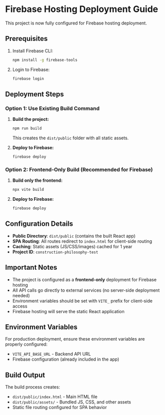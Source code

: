 # Firebase Hosting Deployment Guide

This project is now fully configured for Firebase hosting deployment.

## Prerequisites

1. Install Firebase CLI:
   ```bash
   npm install -g firebase-tools
   ```

2. Login to Firebase:
   ```bash
   firebase login
   ```

## Deployment Steps

### Option 1: Use Existing Build Command
1. **Build the project:**
   ```bash
   npm run build
   ```
   This creates the `dist/public` folder with all static assets.

2. **Deploy to Firebase:**
   ```bash
   firebase deploy
   ```

### Option 2: Frontend-Only Build (Recommended for Firebase)
1. **Build only the frontend:**
   ```bash
   npx vite build
   ```

2. **Deploy to Firebase:**
   ```bash
   firebase deploy
   ```

## Configuration Details

- **Public Directory**: `dist/public` (contains the built React app)
- **SPA Routing**: All routes redirect to `index.html` for client-side routing
- **Caching**: Static assets (JS/CSS/images) cached for 1 year
- **Project ID**: `construction-philosophy-test`

## Important Notes

- The project is configured as a **frontend-only** deployment for Firebase hosting
- All API calls go directly to external services (no server-side deployment needed)
- Environment variables should be set with `VITE_` prefix for client-side access
- Firebase hosting will serve the static React application

## Environment Variables

For production deployment, ensure these environment variables are properly configured:
- `VITE_API_BASE_URL` - Backend API URL
- Firebase configuration (already included in the app)

## Build Output

The build process creates:
- `dist/public/index.html` - Main HTML file
- `dist/public/assets/` - Bundled JS, CSS, and other assets
- Static file routing configured for SPA behavior